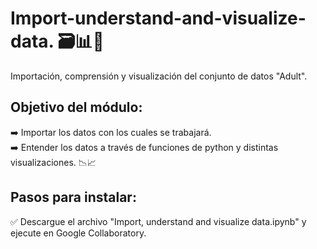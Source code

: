# Import-understand-and-visualize-data. 🗃️📊🐍
Importación, comprensión y visualización del conjunto de datos "Adult".

## Objetivo del módulo: 
➡️ Importar los datos con los cuales se trabajará.  
➡️ Entender los datos a través de funciones de python y distintas visualizaciones. 📉📈

## Pasos para instalar:
✅ Descargue el archivo "Import, understand and visualize data.ipynb" y ejecute en Google Collaboratory.
 
